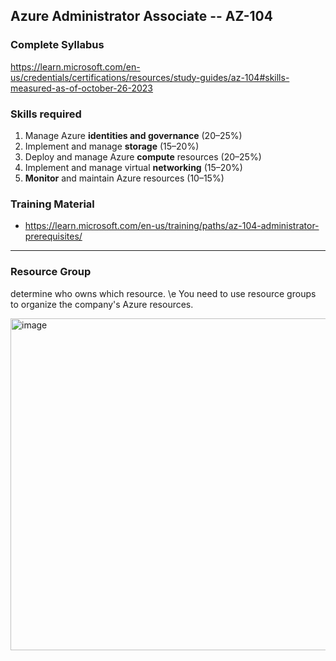 ## Azure Administrator Associate -- AZ-104
### Complete Syllabus
https://learn.microsoft.com/en-us/credentials/certifications/resources/study-guides/az-104#skills-measured-as-of-october-26-2023

### Skills required
1. Manage Azure **identities and governance** (20–25%)
2. Implement and manage **storage** (15–20%)
3. Deploy and manage Azure **compute** resources (20–25%)
4. Implement and manage virtual **networking** (15–20%)
5. **Monitor** and maintain Azure resources (10–15%)


### Training Material
- https://learn.microsoft.com/en-us/training/paths/az-104-administrator-prerequisites/
---------------------------------------------------------------------

### Resource Group
determine who owns which resource. \e
You need to use resource groups to organize the company's Azure resources.

<img width="531" alt="image" src="https://github.com/user-attachments/assets/0a1d876c-db7b-493f-9a52-e2c87e023efb">

  

